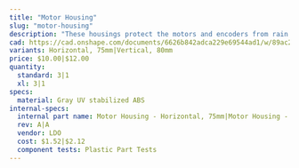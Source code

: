 ```yaml
---
title: "Motor Housing"
slug: "motor-housing"
description: "These housings protect the motors and encoders from rain."
cad: https://cad.onshape.com/documents/6626b842adca229e69544ad1/w/89ac2637f82d915f22c2bcd0/e/4e3a2ca8e14939e7bc0efc8f?renderMode=0&uiState=6255de23582c8d091a1f7666
variants: Horizontal, 75mm|Vertical, 80mm
price: $10.00|$12.00
quantity:
  standard: 3|1
  xl: 3|1
specs:
  material: Gray UV stabilized ABS
internal-specs:
  internal part name: Motor Housing - Horizontal, 75mm|Motor Housing - Vertical, 80mm
  rev: A|A
  vendor: LDO
  cost: $1.52|$2.12
  component tests: Plastic Part Tests
---
```

